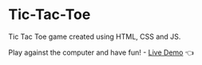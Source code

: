 # Tic-Tac-Toe

Tic Tac Toe game created using HTML, CSS and JS.  

Play against the computer and have fun! - [Live Demo](https://tylermommsen.github.io/Tic-Tac-Toe/) 👈
